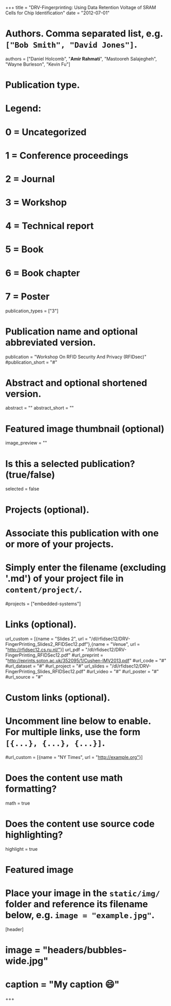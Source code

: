 +++
title = "DRV-Fingerprinting: Using Data Retention Voltage of SRAM Cells for Chip Identification"
date = "2012-07-01"

# Authors. Comma separated list, e.g. `["Bob Smith", "David Jones"]`.
authors = ["Daniel Holcomb", "**Amir Rahmati**", "Mastooreh Salajegheh", "Wayne Burleson", "Kevin Fu"]

# Publication type.
# Legend:
# 0 = Uncategorized
# 1 = Conference proceedings
# 2 = Journal
# 3 = Workshop
# 4 = Technical report
# 5 = Book
# 6 = Book chapter
# 7 = Poster
publication_types = ["3"]

# Publication name and optional abbreviated version.
publication = "Workshop On RFID Security And Privacy (RFIDsec)"
#publication_short = "#"

# Abstract and optional shortened version.
abstract = ""
abstract_short = ""

# Featured image thumbnail (optional)
image_preview = ""

# Is this a selected publication? (true/false)
selected = false

# Projects (optional).
#   Associate this publication with one or more of your projects.
#   Simply enter the filename (excluding '.md') of your project file in `content/project/`.
#projects = ["embedded-systems"]

# Links (optional).
url_custom = [{name = "Slides 2", url = "/dl/rfidsec12/DRV-FingerPrinting_Slides2_RFIDSec12.pdf"},{name = "Venue", url = "http://rfidsec12.cs.ru.nl/"}]
url_pdf = "/dl/rfidsec12/DRV-FingerPrinting_RFIDSec12.pdf"
#url_preprint = "http://eprints.soton.ac.uk/352095/1/Cushen-IMV2013.pdf"
#url_code = "#"
#url_dataset = "#"
#url_project = "#"
url_slides = "/dl/rfidsec12/DRV-FingerPrinting_Slides_RFIDSec12.pdf"
#url_video = "#"
#url_poster = "#"
#url_source = "#"


# Custom links (optional).
#   Uncomment line below to enable. For multiple links, use the form `[{...}, {...}, {...}]`.
#url_custom = [{name = "NY Times", url = "http://example.org"}]

# Does the content use math formatting?
math = true

# Does the content use source code highlighting?
highlight = true

# Featured image
# Place your image in the `static/img/` folder and reference its filename below, e.g. `image = "example.jpg"`.
[header]
# image = "headers/bubbles-wide.jpg"
# caption = "My caption :smile:"

+++
